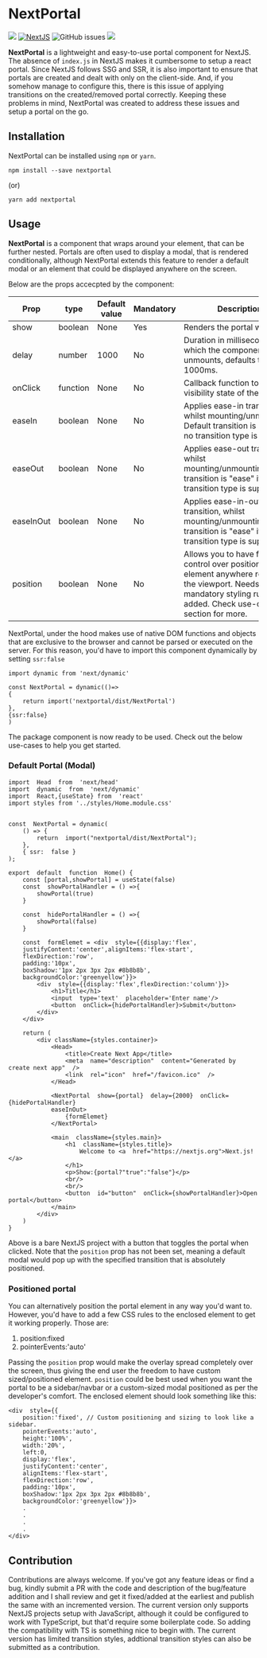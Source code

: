 # NextPortal

[![](https://img.shields.io/badge/npm-v1.0.3-blue)]()&nbsp;[![NextJS](https://img.shields.io/badge/-NextJS-%23000)](nextjs.org)&nbsp;[](https://github.com/prajwalkulkarni/NextPortal/issues)![GitHub issues](https://img.shields.io/github/issues/prajwalkulkarni/NextPortal)&nbsp;[![](https://img.shields.io/badge/license-BSD--3-lightgrey)]()


<b>NextPortal</b> is a lightweight and easy-to-use portal component for NextJS.
The absence of `index.js` in NextJS makes it cumbersome to setup a react portal. Since NextJS follows SSG and SSR, it is also important to ensure that portals are created and dealt with only on the client-side. And, if you somehow manage to configure this, there is this issue of applying transitions on the created/removed portal correctly. Keeping these problems in mind, NextPortal was created to address these issues and setup a portal on the go.



## Installation
NextPortal can be installed using `npm` or `yarn`.

```
npm install --save nextportal 
```
(or)
```
yarn add nextportal
```

## Usage

<b>NextPortal</b> is a component that wraps around your element, that can be further nested. Portals are often used to display a modal, that is rendered conditionally, although NextPortal extends this feature to render a default modal or an element that could be displayed anywhere on the screen.

Below are the props accecpted by the component:
<table>
<thead>
<th>Prop</th>
<th>type</th>
<th>Default value</th>
<th>Mandatory</th>
<th>Description</th>
</thead>
<tbody>
<tr>
<td>show</td>
<td>boolean</td>
<td>None</td>
<td>Yes</td>
<td>Renders the portal when true.</td>
</tr>
<tr>
<td>delay</td>
<td>number</td>
<td>1000</td>
<td>No</td>
<td>Duration in milliseconds after which the component unmounts, defaults to 1000ms.</td>
</tr>
<tr>
<td>
onClick
</td>
<td>function</td>
<td>None</td>
<td>No</td>
<td>Callback function to toggle visibility state of the portal.</td>
</tr> 
<tr>
<td>easeIn</td>
<td>boolean</td>
<td>None</td>
<td>No</td>
<td>Applies ease-in transition, whilst mounting/unmounting. Default transition is "ease" if no transition type is supplied.</td>
</tr>
<tr>
<td>easeOut</td>
<td>boolean</td>
<td>None</td>
<td>No</td>
<td>Applies ease-out transition, whilst mounting/unmounting.Default transition is "ease" if no transition type is supplied.</td>
</tr>
<td>easeInOut</td>
<td>boolean</td>
<td>None</td>
<td>No</td>
<td>Applies ease-in-out transition, whilst mounting/unmounting.Default transition is "ease" if no transition type is supplied.</td>
</tr>
<tr>
<td>position</td>
<td>boolean</td>
<td>None</td>
<td>No</td>
<td>Allows you to have fine-grain control over positioning your element anywhere relative to the viewport. Needs some mandatory styling rules to be added. Check use-case section for more.
</td>
</tr>
</tbody>
</table>



NextPortal, under the hood makes use of native DOM functions and objects that are exclusive to the browser and cannot be parsed or executed on the server. For this reason, you'd have to import this component dynamically by setting `ssr:false`

`import dynamic from 'next/dynamic'`

```
const NextPortal = dynamic(()=>
{
	return import('nextportal/dist/NextPortal')
},
{ssr:false}
)
```
The package component is now ready to be used.
Check out the below use-cases to help you get started.

### Default Portal (Modal)
```
import  Head  from  'next/head'
import  dynamic  from  'next/dynamic'
import  React,{useState} from  'react'
import styles from '../styles/Home.module.css'


const  NextPortal = dynamic(
	() => {
		return  import("nextportal/dist/NextPortal");
	},
	{ ssr:  false }
);

export  default  function  Home() {
	const [portal,showPortal] = useState(false)
	const  showPortalHandler = () =>{
		showPortal(true)
	}
	
	const  hidePortalHandler = () =>{
		showPortal(false)
	}
	
	const  formElemet = <div  style={{display:'flex',
	justifyContent:'center',alignItems:'flex-start',
	flexDirection:'row',
	padding:'10px',
	boxShadow:'1px 2px 3px 2px #8b8b8b',
	backgroundColor:'greenyellow'}}>
		<div  style={{display:'flex',flexDirection:'column'}}>
			<h1>Title</h1>
			<input  type='text'  placeholder='Enter name'/>
			<button  onClick={hidePortalHandler}>Submit</button>
		</div>
	</div>

	return (
		<div className={styles.container}>
			<Head>
				<title>Create Next App</title>
				<meta  name="description"  content="Generated by create next app"  />
				<link  rel="icon"  href="/favicon.ico"  />
			</Head>
		  
			<NextPortal  show={portal}  delay={2000}  onClick={hidePortalHandler}
			easeInOut>
				{formElemet}
			</NextPortal>

			<main  className={styles.main}>
				<h1  className={styles.title}>
					Welcome to <a  href="https://nextjs.org">Next.js!</a>
				</h1>
				<p>Show:{portal?"true":"false"}</p>
				<br/>
				<br/>
				<button  id="button"  onClick={showPortalHandler}>Open portal</button>
			</main>
		</div>
	)
}
```
Above is a bare NextJS project with a button that toggles the portal when clicked. Note that the `position` prop has not been set, meaning a default modal would pop up with the specified transition that is absolutely positioned.

### Positioned portal
You can alternatively position the portal element in any way you'd want to.
However, you'd have to add a few CSS rules to the enclosed element to get it working properly. Those are:
<ol type="1">
<li> position:fixed</li>
<li> pointerEvents:'auto'</li>
</ol>

Passing the `position` prop would make the overlay spread completely over the screen, thus giving the end user the freedom to have custom sized/positioned element. 
`position` could be best used when you want the portal to be a sidebar/navbar or a custom-sized modal positioned as per the developer's comfort.
The enclosed element should look something like this:
```
<div  style={{
	position:'fixed', // Custom positioning and sizing to look like a sidebar.
	pointerEvents:'auto',
	height:'100%',
	width:'20%',
	left:0,
	display:'flex',
	justifyContent:'center',
	alignItems:'flex-start',
	flexDirection:'row',
	padding:'10px',
	boxShadow:'1px 2px 3px 2px #8b8b8b',
	backgroundColor:'greenyellow'}}>
	.
	.
	.
	.
</div>
```

## Contribution
Contributions are always welcome.  If you've got any feature ideas or find a bug, kindly submit a PR with the code and description of the bug/feature addition and I shall review and get it fixed/added at the earliest and publish the same with an incremented version.
The current version only supports NextJS projects setup with JavaScript, although it could be configured to work with TypeScript, but that'd require some boilerplate code. So adding the compatibility with TS is something nice to begin with. The current version has limited transition styles, addtional transition styles can also be submitted as a contribution.
